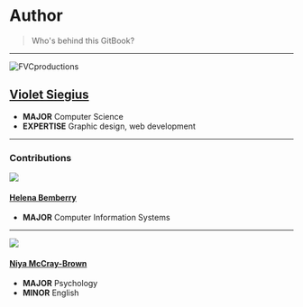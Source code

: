 # Author

> Who's behind this GitBook?

---

![][image-5]

## [Violet Siegius][2]

- **MAJOR** Computer Science
- **EXPERTISE** Graphic design, web development

---

### Contributions


![](https://lh3.googleusercontent.com/-sIK1rT50N9Y/AAAAAAAAAAI/AAAAAAAAACA/YTu-BJ7P6dg/photo.jpg)

#### [Helena Bemberry](https://plus.google.com/117327269956066522488)

- **MAJOR** Computer Information Systems

---

![](https://media.licdn.com/media/p/7/005/0ab/2ba/3181837.jpg)

#### [Niya McCray-Brown](https://www.linkedin.com/pub/niya-mccray-brown/9b/90b/334)

- **MAJOR** Psychology
- **MINOR** English

[1]:	http://www.linkedin.com/pub/mia-owens/b2/b0a/640 "Mia Owens - LinkedIn"
[2]:	http://linkedin.com/in/fvcproductions "Violet Siegius - LinkedIn"

[image-4]:	https://media.licdn.com/mpr/mpr/shrink_200_200/AAEAAQAAAAAAAAJQAAAAJGQwOTkwN2IzLTlmMzAtNDFjZC04YWUxLWMzZTBlYTgwN2EwYg.jpg "Mia Owens"
[image-5]:	https://secure.gravatar.com/avatar/b1a2df35e8ba51708467c3c47a3305c7?s=200&d=%2F%2Fwac.A8B5.edgecastcdn.net%2F80A8B5%2Fstatic-assets%2Fassets%2Fcontent%2Fdefault_avatar-da0d43531e2db7455dc68b8f80e7dc21.png&r=pg "FVCproductions"
